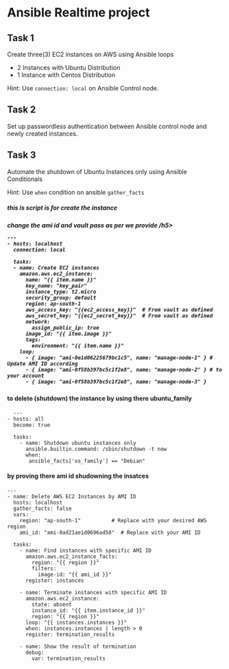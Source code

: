 # Ansible Realtime project

## Task 1

Create three(3) EC2 instances on AWS using Ansible loops
- 2 Instances with Ubuntu Distribution
- 1 Instance with Centos Distribution

Hint: Use `connection: local` on Ansible Control node.

## Task 2

Set up passwordless authentication between Ansible control node and newly created 
instances.

## Task 3

Automate the shutdown of Ubuntu Instances only using Ansible Conditionals

Hint: Use `when` condition on ansible `gather_facts`

<h5> this is script is for create the instance </h5>
<h5> change the ami id and vault pass as per we provide /h5>

```
---
- hosts: localhost
  connection: local

  tasks:
  - name: Create EC2 instances
    amazon.aws.ec2_instance:
      name: "{{ item.name }}"
      key_name: "key_pair"
      instance_type: t2.micro
      security_group: default
      region: ap-south-1
      aws_access_key: "{{ec2_access_key}}"  # From vault as defined
      aws_secret_key: "{{ec2_secret_key}}"  # From vault as defined      
      network:
        assign_public_ip: true
      image_id: "{{ item.image }}"
      tags:
        environment: "{{ item.name }}"
    loop:
      - { image: "ami-0e1d06225679bc1c5", name: "manage-node-1" } # Update AMI ID according 
      - { image: "ami-0f58b397bc5c1f2e8", name: "manage-node-2" } # to your account
      - { image: "ami-0f58b397bc5c1f2e8", name: "manage-node-3" }
```
  <h4> to delete (shutdown) the instance by using there  ubuntu_family </h4>

```
  ---
- hosts: all
  become: true

  tasks:
    - name: Shutdown ubuntu instances only
      ansible.builtin.command: /sbin/shutdown -t now
      when:
       ansible_facts['os_family'] == "Debian"

```
<h4> by proving there ami id shudowning the insatces</h4>

```
---
- name: Delete AWS EC2 Instances by AMI ID
  hosts: localhost
  gather_facts: false
  vars:
    region: "ap-south-1"          # Replace with your desired AWS region
    ami_id: "ami-0ad21ae1d0696ad58"  # Replace with your AMI ID

  tasks:
    - name: Find instances with specific AMI ID
      amazon.aws.ec2_instance_facts:
        region: "{{ region }}"
        filters:
          image-id: "{{ ami_id }}"
      register: instances

    - name: Terminate instances with specific AMI ID
      amazon.aws.ec2_instance:
        state: absent
        instance_id: "{{ item.instance_id }}"
        region: "{{ region }}"
      loop: "{{ instances.instances }}"
      when: instances.instances | length > 0
      register: termination_results

    - name: Show the result of termination
      debug:
        var: termination_results

```      
